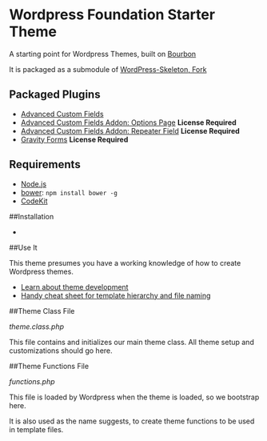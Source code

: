 # Wordpress Foundation Starter Theme

A starting point for Wordpress Themes, built on [Bourbon](http://bourbon.io/)

It is packaged as a submodule of [WordPress-Skeleton, Fork](https://bitbucket.org/andrewcroce/wordpress-skeleton)

## Packaged Plugins

  * [Advanced Custom Fields](http://www.advancedcustomfields.com/)
  * [Advanced Custom Fields Addon: Options Page](http://www.advancedcustomfields.com/add-ons/options-page/) **License Required**
  * [Advanced Custom Fields Addon: Repeater Field](http://www.advancedcustomfields.com/add-ons/repeater-field/) **License Required**
  * [Gravity Forms](http://www.gravityforms.com/) **License Required**

## Requirements

  * [Node.js](http://nodejs.org)
  * [bower](http://bower.io): `npm install bower -g`
  * [CodeKit](https://incident57.com/codekit/)

##Installation

  *

##Use It

This theme presumes you have a working knowledge of how to create Wordpress themes.

  * [Learn about theme development](http://codex.wordpress.org/Theme_Development)
  * [Handy cheat sheet for template hierarchy and file naming](http://codex.wordpress.org/images/1/18/Template_Hierarchy.png)

##Theme Class File

*theme.class.php*

This file contains and initializes our main theme class. All theme setup and customizations should go here.

##Theme Functions File

*functions.php*

This file is loaded by Wordpress when the theme is loaded, so we bootstrap here.

It is also used as the name suggests, to create theme functions to be used in template files.